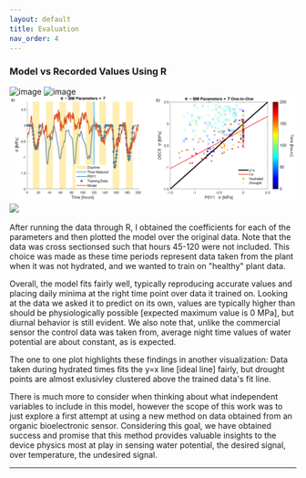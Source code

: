 ```yaml
---
layout: default
title: Evaluation
nav_order: 4
---
```

### Model vs Recorded Values Using R
![image](https://github.com/mrenny/mrenny.github.io/blob/main/assets/images/fig.PNG)
![image](./images/fig.PNG)
<img src="../../assets/images/fig.PNG" alt>
<img src="assets/images/fig.PNG" alt>
<img src="https://github.com/mrenny/mrenny.github.io/blob/main/assets/images/fig.PNG"> 

After running the data through R, I obtained the coefficients for each of the parameters and then plotted the model over the original data. Note that the data was cross sectionsed such that hours 45-120 were not included. This choice was made as these time periods represent data taken from the plant when it was not hydrated, and we wanted to train on "healthy" plant data. 

Overall, the model fits fairly well, typically reproducing accurate values and placing daily minima at the right time point over data it trained on. Looking at the data we asked it to predict on its own, values are typically higher than should be physiologically possible [expected maximum value is 0 MPa], but diurnal behavior is still evident. We also note that, unlike the commercial sensor the control data was taken from, average night time values of water potential are about constant, as is expected.

The one to one plot highlights these findings in another visualization: Data taken during hydrated times fits the y=x line [ideal line] fairly, but drought points are almost exlusivley clustered above the trained data's fit line.

There is much more to consider when thinking about what independent variables to include in this model, however the scope of this work was to just explore a first attempt at using a new method on data obtained from an organic bioelectronic sensor. Considering this goal, we have obtained success and promise that this method provides valuable insights to the device physics most at play in sensing water potential, the desired signal, over temperature, the undesired signal.

----

[Just the Docs]: https://just-the-docs.github.io/just-the-docs/
[GitHub Pages]: https://docs.github.com/en/pages
[README]: https://github.com/just-the-docs/just-the-docs-template/blob/main/README.md
[Jekyll]: https://jekyllrb.com
[GitHub Pages / Actions workflow]: https://github.blog/changelog/2022-07-27-github-pages-custom-github-actions-workflows-beta/
[use this template]: https://github.com/just-the-docs/just-the-docs-template/generate
